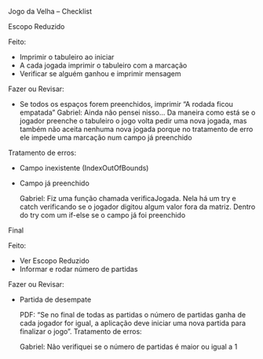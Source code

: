 Jogo da Velha – Checklist 

Escopo Reduzido

Feito:
- Imprimir o tabuleiro ao iniciar
- A cada jogada imprimir o tabuleiro com a marcação
- Verificar se alguém ganhou e imprimir mensagem

Fazer ou Revisar:
- Se todos os espaços forem preenchidos, imprimir “A rodada ficou empatada”
	Gabriel: Ainda não pensei nisso... Da maneira como está se o jogador preenche o tabuleiro o jogo volta pedir uma nova jogada, mas também não aceita nenhuma nova jogada porque no tratamento de erro ele impede uma marcação num campo já preenchido

Tratamento de erros:
- Campo inexistente (IndexOutOfBounds)
- Campo já preenchido

	Gabriel: Fiz uma função chamada verificaJogada. Nela há um try e catch verificando se o jogador digitou algum valor fora da matriz. Dentro do try com um if-else se o campo já foi preenchido

Final

Feito:
- Ver Escopo Reduzido
- Informar e rodar número de partidas

Fazer ou Revisar:
- Partida de desempate

	PDF: “Se no final de todas as partidas o número de partidas ganha de cada jogador for igual, a aplicação deve iniciar uma nova partida para finalizar o jogo”.
Tratamento de erros:

	Gabriel: Não verifiquei se o número de partidas é maior ou igual a 1
